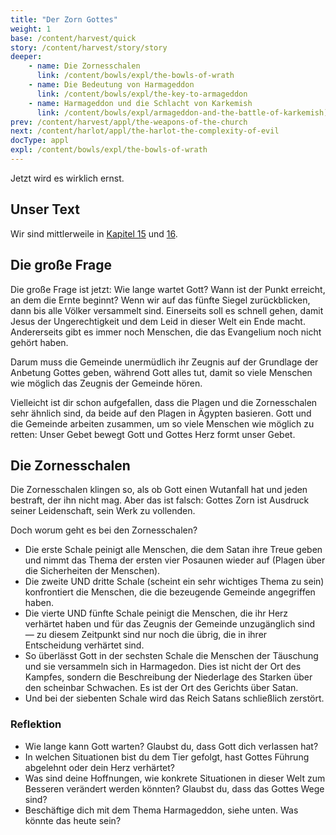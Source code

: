 ```yaml
---
title: "Der Zorn Gottes"
weight: 1
base: /content/harvest/quick
story: /content/harvest/story/story
deeper:
    - name: Die Zornesschalen
      link: /content/bowls/expl/the-bowls-of-wrath
    - name: Die Bedeutung von Harmageddon
      link: /content/bowls/expl/the-key-to-armageddon
    - name: Harmageddon und die Schlacht von Karkemish
      link: /content/bowls/expl/armageddon-and-the-battle-of-karkemish)
prev: /content/harvest/appl/the-weapons-of-the-church
next: /content/harlot/appl/the-harlot-the-complexity-of-evil
docType: appl
expl: /content/bowls/expl/the-bowls-of-wrath
---
```


Jetzt wird es wirklich ernst.

## Unser Text

<a name="5322"></a>
Wir sind mittlerweile in [Kapitel 15](https://www.bibleserver.com/SLT/Offenbarung15) und [16](https://www.bibleserver.com/SLT/Offenbarung16).

## Die große Frage

<a name="9b54"></a>
Die große Frage ist jetzt: Wie lange wartet Gott? Wann ist der Punkt erreicht, an dem die Ernte beginnt? Wenn wir auf das fünfte Siegel zurückblicken, dann bis alle Völker versammelt sind. Einerseits soll es schnell gehen, damit Jesus der Ungerechtigkeit und dem Leid in dieser Welt ein Ende macht. Andererseits gibt es immer noch Menschen, die das Evangelium noch nicht gehört haben.

Darum muss die Gemeinde unermüdlich ihr Zeugnis auf der Grundlage der Anbetung Gottes geben, während Gott alles tut, damit so viele Menschen wie möglich das Zeugnis der Gemeinde hören.

Vielleicht ist dir schon aufgefallen, dass die Plagen und die Zornesschalen sehr ähnlich sind, da beide auf den Plagen in Ägypten basieren. Gott und die Gemeinde arbeiten zusammen, um so viele Menschen wie möglich zu retten: Unser Gebet bewegt Gott und Gottes Herz formt unser Gebet.

## Die Zornesschalen

<a name="c4b2"></a>
Die Zornesschalen klingen so, als ob Gott einen Wutanfall hat und jeden bestraft, der ihn nicht mag. Aber das ist falsch: Gottes Zorn ist Ausdruck seiner Leidenschaft, sein Werk zu vollenden.

Doch worum geht es bei den Zornesschalen?

- Die erste Schale peinigt alle Menschen, die dem Satan ihre Treue geben und nimmt das Thema der ersten vier Posaunen wieder auf (Plagen über die Sicherheiten der Menschen).
- Die zweite UND dritte Schale (scheint ein sehr wichtiges Thema zu sein) konfrontiert die Menschen, die die bezeugende Gemeinde angegriffen haben.
- Die vierte UND fünfte Schale peinigt die Menschen, die ihr Herz verhärtet haben und für das Zeugnis der Gemeinde unzugänglich sind — zu diesem Zeitpunkt sind nur noch die übrig, die in ihrer Entscheidung verhärtet sind.
- So überlässt Gott in der sechsten Schale die Menschen der Täuschung und sie versammeln sich in Harmagedon. Dies ist nicht der Ort des Kampfes, sondern die Beschreibung der Niederlage des Starken über den scheinbar Schwachen. Es ist der Ort des Gerichts über Satan.
- Und bei der siebenten Schale wird das Reich Satans schließlich zerstört.

### Reflektion

<a name="6229"></a>
- Wie lange kann Gott warten? Glaubst du, dass Gott dich verlassen hat?
- In welchen Situationen bist du dem Tier gefolgt, hast Gottes Führung abgelehnt oder dein Herz verhärtet?
- Was sind deine Hoffnungen, wie konkrete Situationen in dieser Welt zum Besseren verändert werden könnten? Glaubst du, dass das Gottes Wege sind?
- Beschäftige dich mit dem Thema Harmageddon, siehe unten. Was könnte das heute sein?
